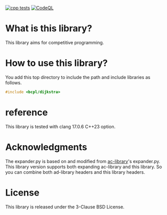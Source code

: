 [![cpp tests](https://github.com/byplayer/byplayer_cp_library/actions/workflows/ci-cpp.yml/badge.svg?branch=main)](https://github.com/byplayer/byplayer_cp_library/actions/workflows/ci-cpp.yml)
[![CodeQL](https://github.com/byplayer/byplayer_cp_library/actions/workflows/github-code-scanning/codeql/badge.svg?branch=main)](https://github.com/byplayer/byplayer_cp_library/actions/workflows/github-code-scanning/codeql)

# What is this library?

This library aims for competitive programming.

# How to use this library?

You add this top directory to include the path and include libraries as follows.

```c++
#include <bcpl/dijkstra>
```

# reference

This library is tested with clang 17.0.6 C++23 option.

# Acknowledgments

The expander.py is based on and modified from [ac-library](https://github.com/atcoder/ac-library)'s
expander.py.
This library version supports both expanding ac-library and this library. So you can combine
both ad-library headers and
this library headers.

# License

This library is released under the 3-Clause BSD License.
